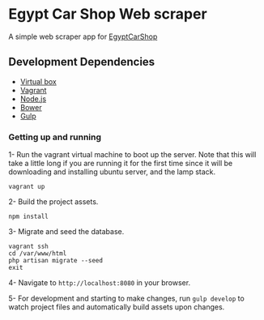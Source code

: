 # Egypt Car Shop Web scraper

A simple web scraper app for [EgyptCarShop](http://egyptcarshop.com)

## Development Dependencies
- [Virtual box](http://virtualbox.org/)
- [Vagrant](https://www.vagrantup.com/)
- [Node.js](https://nodejs.org/en/)
- [Bower](http://bower.io/)
- [Gulp](http://gulpjs.com/)

### Getting up and running
1- Run the vagrant virtual machine to boot up the server. Note that this will take a little long if you are running it for the first time since it will be downloading and installing ubuntu server, and the lamp stack.
```
vagrant up
```

2- Build the project assets.
```
npm install
```

3- Migrate and seed the database.
```
vagrant ssh
cd /var/www/html
php artisan migrate --seed
exit
```

4- Navigate to `http://localhost:8080` in your browser.

5- For development and starting to make changes, run `gulp develop` to watch project files and automatically build assets upon changes.

